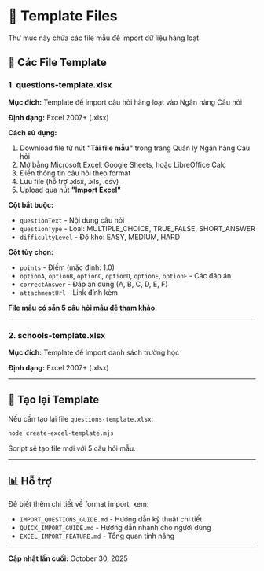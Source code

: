 # 📁 Template Files

Thư mục này chứa các file mẫu để import dữ liệu hàng loạt.

## 📄 Các File Template

### 1. questions-template.xlsx
**Mục đích:** Template để import câu hỏi hàng loạt vào Ngân hàng Câu hỏi

**Định dạng:** Excel 2007+ (.xlsx)

**Cách sử dụng:**
1. Download file từ nút **"Tải file mẫu"** trong trang Quản lý Ngân hàng Câu hỏi
2. Mở bằng Microsoft Excel, Google Sheets, hoặc LibreOffice Calc
3. Điền thông tin câu hỏi theo format
4. Lưu file (hỗ trợ .xlsx, .xls, .csv)
5. Upload qua nút **"Import Excel"**

**Cột bắt buộc:**
- `questionText` - Nội dung câu hỏi
- `questionType` - Loại: MULTIPLE_CHOICE, TRUE_FALSE, SHORT_ANSWER
- `difficultyLevel` - Độ khó: EASY, MEDIUM, HARD

**Cột tùy chọn:**
- `points` - Điểm (mặc định: 1.0)
- `optionA`, `optionB`, `optionC`, `optionD`, `optionE`, `optionF` - Các đáp án
- `correctAnswer` - Đáp án đúng (A, B, C, D, E, F)
- `attachmentUrl` - Link đính kèm

**File mẫu có sẵn 5 câu hỏi mẫu để tham khảo.**

---

### 2. schools-template.xlsx
**Mục đích:** Template để import danh sách trường học

**Định dạng:** Excel 2007+ (.xlsx)

---

## 🔧 Tạo lại Template

Nếu cần tạo lại file `questions-template.xlsx`:

```bash
node create-excel-template.mjs
```

Script sẽ tạo file mới với 5 câu hỏi mẫu.

---

## 📊 Hỗ trợ

Để biết thêm chi tiết về format import, xem:
- `IMPORT_QUESTIONS_GUIDE.md` - Hướng dẫn kỹ thuật chi tiết
- `QUICK_IMPORT_GUIDE.md` - Hướng dẫn nhanh cho người dùng
- `EXCEL_IMPORT_FEATURE.md` - Tổng quan tính năng

---

**Cập nhật lần cuối:** October 30, 2025
